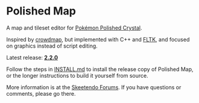 # Polished Map

A map and tileset editor for [Pokémon Polished Crystal](https://github.com/roukaour/polishedcrystal).

Inspired by [crowdmap](https://github.com/yenatch/crowdmap), but implemented with C++ and [FLTK](http://www.fltk.org/), and focused on graphics instead of script editing.

Latest release: [**2.2.0**](https://github.com/roukaour/polished-map/releases/tag/v2.2.0)

Follow the steps in [INSTALL.md](INSTALL.md) to install the release copy of Polished Map, or the longer instructions to build it yourself from source.

More information is at the [Skeetendo Forums](https://hax.iimarckus.org/topic/7222/). If you have questions or comments, please go there.
